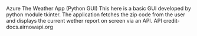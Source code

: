 Azure
The Weather App (Python GUI)
This here is a basic GUI developed by python module tkinter.
The application fetches the zip code from the user and displays the current wether report on screen via an API.
API credit- docs.airnowapi.org
